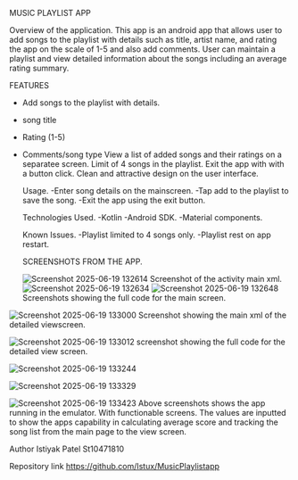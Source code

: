 MUSIC PLAYLIST APP

Overview of the application.
This app is an android app that allows user to add songs to the playlist with details such as title, artist name, and rating the app on the scale of 1-5 and also add comments.
User can maintain a playlist and view detailed information about the songs including an average rating summary.

FEATURES
- Add songs to the playlist with details.
- song title
- Rating (1-5)
- Comments/song type
  View a list of added songs and their ratings on a separatee screen.
  Limit of 4 songs in the playlist.
  Exit the app with with a button click.
  Clean and attractive design on the user interface.

  Usage.
  -Enter song details on the mainscreen.
  -Tap add to the playlist to save the song.
  -Exit the app using the exit button.

  Technologies Used.
  -Kotlin
  -Android SDK.
  -Material components.

  Known Issues.
  -Playlist limited to 4 songs only.
  -Playlist rest on app restart.

  SCREENSHOTS FROM THE APP.
  
  ![Screenshot 2025-06-19 132614](https://github.com/user-attachments/assets/54c9e2d0-a62a-4a23-b3f9-413bb608d342)
Screenshot of the activity main xml.
![Screenshot 2025-06-19 132634](https://github.com/user-attachments/assets/347be78c-e422-4500-b22b-a61e36ff99e4)
![Screenshot 2025-06-19 132648](https://github.com/user-attachments/assets/ecf14ea4-55a3-49ab-9be5-4facc4a9beb0)
Screenshots showing the full code for the main screen.

![Screenshot 2025-06-19 133000](https://github.com/user-attachments/assets/edfb1afa-017a-41f4-908c-c758decb3b4e)
Screenshot showing the main xml of the detailed viewscreen.

![Screenshot 2025-06-19 133012](https://github.com/user-attachments/assets/05976d71-75cc-469e-a746-9d65bbbafa91)
screenshot showing the full code for the detailed view screen.


![Screenshot 2025-06-19 133244](https://github.com/user-attachments/assets/a28997e1-9a51-4253-936c-fedfa54dcea7)

![Screenshot 2025-06-19 133329](https://github.com/user-attachments/assets/f719861f-1bb3-4f0e-ab7f-ea88389e3726)

![Screenshot 2025-06-19 133423](https://github.com/user-attachments/assets/7ecb1ba6-c19e-4a74-a58e-df230ff81332)
Above screenshots shows the app running in the emulator. With functionable screens. The values are inputted to show the apps capability in calculating average score and tracking the song list from the main page to the view screen.

Author
Istiyak Patel
St10471810

Repository link
https://github.com/Istux/MusicPlaylistapp





